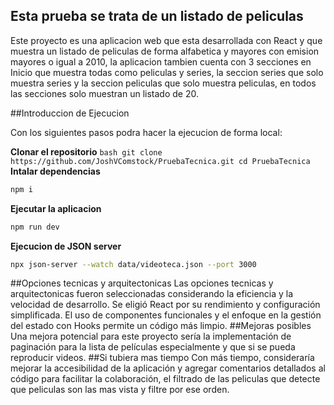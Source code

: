 
## Esta prueba se trata de un listado de peliculas
Este proyecto es una aplicacion web que esta desarrollada con React y que muestra un listado de peliculas de forma alfabetica y mayores con emision mayores o igual a 2010, la aplicacion tambien cuenta con 3 secciones en Inicio que muestra todas como peliculas y series, la seccion series que solo muestra series y la seccion peliculas que solo muestra peliculas, en todos las secciones solo muestran un listado de 20.

##Introduccion de Ejecucion

Con los siguientes pasos podra hacer la ejecucion de forma local:

**Clonar el repositorio**
    ```bash
    git clone https://github.com/JoshVComstock/PruebaTecnica.git
    cd PruebaTecnica
    ```
**Intalar dependencias**
```bash
npm i
```
**Ejecutar la aplicacion**
```bash
npm run dev
```
**Ejecucion de JSON server**
```bash
npx json-server --watch data/videoteca.json --port 3000
```

##Opciones tecnicas y arquitectonicas
Las opciones tecnicas y arquitectonicas fueron seleccionadas considerando la eficiencia y la velocidad de desarrollo. Se eligió React por su rendimiento y configuración simplificada. El uso de componentes funcionales y el enfoque en la gestión del estado con Hooks permite un código más limpio.
##Mejoras posibles
Una mejora potencial para este proyecto sería la implementación de paginación para la lista de películas especialmente y que si se pueda reproducir videos.
##Si tubiera mas tiempo
Con más tiempo, consideraría mejorar la accesibilidad de la aplicación y agregar comentarios detallados al código para facilitar la colaboración, el filtrado de las peliculas que detecte que peliculas son las mas vista y filtre por ese orden.
